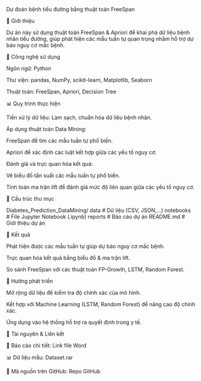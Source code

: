 Dự đoán bệnh tiểu đường bằng thuật toán FreeSpan

📌 Giới thiệu

Dự án này sử dụng thuật toán FreeSpan & Apriori để khai phá dữ liệu bệnh nhân tiểu đường, giúp phát hiện các mẫu tuần tự quan trọng nhằm hỗ trợ dự báo nguy cơ mắc bệnh.

🚀 Công nghệ sử dụng

Ngôn ngữ: Python

Thư viện: pandas, NumPy, scikit-learn, Matplotlib, Seaborn

Thuật toán: FreeSpan, Apriori, Decision Tree

📊 Quy trình thực hiện

Tiền xử lý dữ liệu: Làm sạch, chuẩn hóa dữ liệu bệnh nhân.

Áp dụng thuật toán Data Mining:

FreeSpan để tìm các mẫu tuần tự phổ biến.

Apriori để xác định các luật kết hợp giữa các yếu tố nguy cơ.

Đánh giá và trực quan hóa kết quả:

Vẽ biểu đồ tần suất các mẫu tuần tự phổ biến.

Tính toán ma trận lift để đánh giá mức độ liên quan giữa các yếu tố nguy cơ.

📁 Cấu trúc thư mục

Diabetes_Prediction_DataMining/
data                    # Dữ liệu (CSV, JSON,...)
notebooks               # File Jupyter Notebook (.ipynb)
reports                 # Báo cáo dự án
README.md                # Giới thiệu dự án

📌 Kết quả

Phát hiện được các mẫu tuần tự giúp dự báo nguy cơ mắc bệnh.

Trực quan hóa kết quả bằng biểu đồ & ma trận lift.

So sánh FreeSpan với các thuật toán FP-Growth, LSTM, Random Forest.

📌 Hướng phát triển

Mở rộng dữ liệu để kiểm tra độ chính xác của mô hình.

Kết hợp với Machine Learning (LSTM, Random Forest) để nâng cao độ chính xác.

Ứng dụng vào hệ thống hỗ trợ ra quyết định trong y tế.

📎 Tài nguyên & Liên kết

📄 Báo cáo chi tiết: Link file Word

📊 Dữ liệu mẫu: Dataset.rar

📂 Mã nguồn trên GitHub: Repo GitHub
